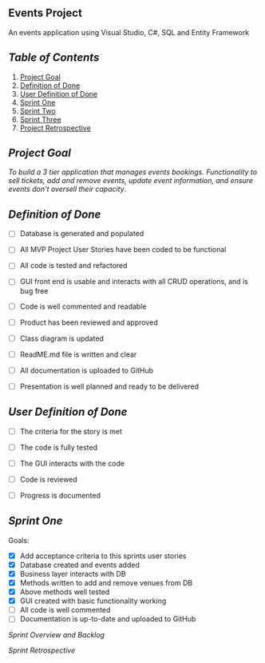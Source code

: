 ## Events Project

An events application using Visual Studio, C#, SQL and Entity Framework



## *Table of Contents*

1. [Project Goal]()
2. [Definition of Done]()
3. [User Definition of Done]()
4. [Sprint One]()
5. [Sprint Two]()
6. [Sprint Three]()
7. [Project Retrospective]()



## *Project Goal*

*To build a 3 tier application that manages events bookings.  Functionality to sell tickets, add and remove events, update event information, and ensure events don't oversell their capacity*.



## *Definition of Done*

- [ ] Database is generated and populated
- [ ] All MVP Project User Stories have been coded to be functional
- [ ] All code is tested and refactored 

- [ ] GUI front end is usable and interacts with all CRUD operations, and is bug free

- [ ] Code is well commented and readable

- [ ] Product has been reviewed and approved

- [ ] Class diagram is updated

- [ ] ReadME.md file is written and clear

- [ ] All documentation is uploaded to GitHub

- [ ] Presentation is well planned and ready to be delivered

  

## *User Definition of Done*

- [ ] The criteria for the story is met
- [ ] The code is fully tested
- [ ] The GUI interacts with the code
- [ ] Code is reviewed
- [ ] Progress is documented



## *Sprint One*

Goals:

- [x] Add acceptance criteria to this sprints user stories
 - [x] Database created and events added
 - [x] Business layer interacts with DB
 - [x] Methods written to add and remove venues from DB
 - [x] Above methods well tested
 - [x] GUI created with basic functionality working
 - [ ] All code is well commented
 - [ ] Documentation is up-to-date and uploaded to GitHub

*Sprint Overview and Backlog*



*Sprint Retrospective*



